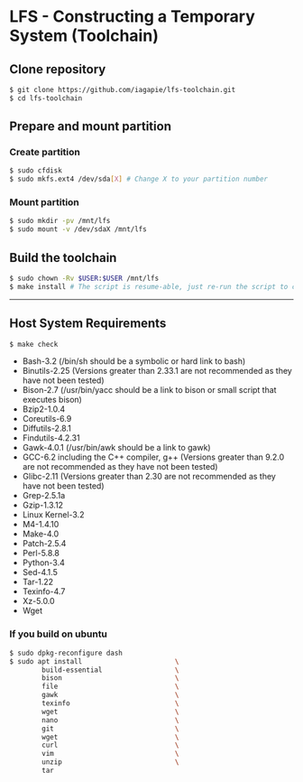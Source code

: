 # LFS - Constructing a Temporary System (Toolchain)

## Clone repository

```bash
$ git clone https://github.com/iagapie/lfs-toolchain.git
$ cd lfs-toolchain
```

## Prepare and mount partition

### Create partition

```bash
$ sudo cfdisk
$ sudo mkfs.ext4 /dev/sda[X] # Change X to your partition number
```

### Mount partition

```bash
$ sudo mkdir -pv /mnt/lfs
$ sudo mount -v /dev/sdaX /mnt/lfs
```

## Build the toolchain

```bash
$ sudo chown -Rv $USER:$USER /mnt/lfs
$ make install # The script is resume-able, just re-run the script to continue where you left
```

---

## Host System Requirements

```bash
$ make check
```

* Bash-3.2 (/bin/sh should be a symbolic or hard link to bash)
* Binutils-2.25 (Versions greater than 2.33.1 are not recommended as they have not been tested)
* Bison-2.7 (/usr/bin/yacc should be a link to bison or small script that executes bison)
* Bzip2-1.0.4
* Coreutils-6.9
* Diffutils-2.8.1
* Findutils-4.2.31
* Gawk-4.0.1 (/usr/bin/awk should be a link to gawk)
* GCC-6.2 including the C++ compiler, g++ (Versions greater than 9.2.0 are not recommended as they have not been tested)
* Glibc-2.11 (Versions greater than 2.30 are not recommended as they have not been tested)
* Grep-2.5.1a
* Gzip-1.3.12
* Linux Kernel-3.2
* M4-1.4.10
* Make-4.0
* Patch-2.5.4
* Perl-5.8.8
* Python-3.4
* Sed-4.1.5
* Tar-1.22
* Texinfo-4.7
* Xz-5.0.0
* Wget

### If you build on ubuntu

```bash
$ sudo dpkg-reconfigure dash
$ sudo apt install                       \
        build-essential                  \
        bison                            \
        file                             \
        gawk                             \
        texinfo                          \
        wget                             \
        nano                             \
        git                              \
        wget                             \
        curl                             \
        vim                              \
        unzip                            \
        tar
````
